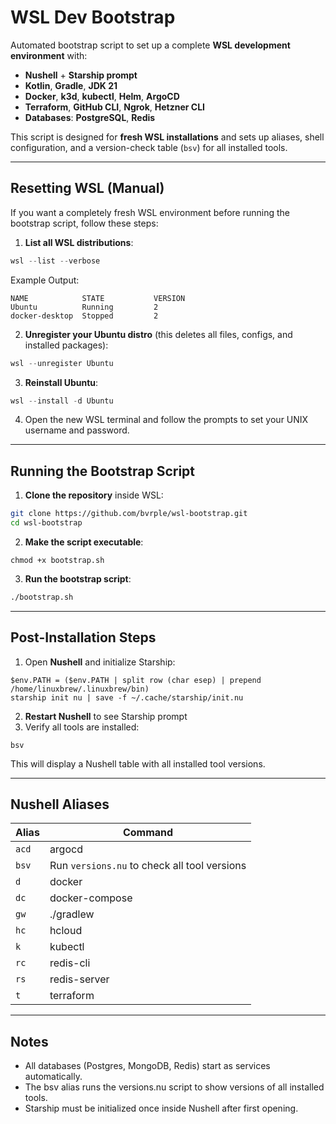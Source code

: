 # WSL Dev Bootstrap

Automated bootstrap script to set up a complete **WSL development environment** with:

- **Nushell** + **Starship prompt**  
- **Kotlin**, **Gradle**, **JDK 21**  
- **Docker**, **k3d**, **kubectl**, **Helm**, **ArgoCD**  
- **Terraform**, **GitHub CLI**, **Ngrok**, **Hetzner CLI**  
- **Databases**: **PostgreSQL**, **Redis**

This script is designed for **fresh WSL installations** and sets up aliases, shell configuration, and a version-check table (`bsv`) for all installed tools.

---

## Resetting WSL (Manual)

If you want a completely fresh WSL environment before running the bootstrap script, follow these steps:

1. **List all WSL distributions**:

```powershell
wsl --list --verbose
```
Example Output:
```
NAME            STATE           VERSION
Ubuntu          Running         2
docker-desktop  Stopped         2
```
2. **Unregister your Ubuntu distro** (this deletes all files, configs, and installed packages):
```powershell
wsl --unregister Ubuntu
```

3. **Reinstall Ubuntu**:
```powershell
wsl --install -d Ubuntu
```

4. Open the new WSL terminal and follow the prompts to set your UNIX username and password.

---

## Running the Bootstrap Script

1. **Clone the repository** inside WSL:

```bash
git clone https://github.com/bvrple/wsl-bootstrap.git
cd wsl-bootstrap
```

2. **Make the script executable**:
```
chmod +x bootstrap.sh
```

3. **Run the bootstrap script**:
```bash
./bootstrap.sh
```

---

## Post-Installation Steps

1. Open **Nushell** and initialize Starship:
```nu
$env.PATH = ($env.PATH | split row (char esep) | prepend /home/linuxbrew/.linuxbrew/bin)
starship init nu | save -f ~/.cache/starship/init.nu
```

2. **Restart Nushell** to see Starship prompt
3. Verify all tools are installed:
```nu
bsv
```

This will display a Nushell table with all installed tool versions.

---

## Nushell Aliases

| Alias | Command                                      |
| ----- | -------------------------------------------- |
| `acd` | argocd                                       |
| `bsv` | Run `versions.nu` to check all tool versions |
| `d`   | docker                                       |
| `dc`  | docker-compose                               |
| `gw`  | ./gradlew                                    |
| `hc`  | hcloud                                       |
| `k`   | kubectl                                      |
| `rc`  | redis-cli                                    |
| `rs`  | redis-server                                 |
| `t`   | terraform                                    |

---

## Notes
- All databases (Postgres, MongoDB, Redis) start as services automatically.
- The bsv alias runs the versions.nu script to show versions of all installed tools.
- Starship must be initialized once inside Nushell after first opening.
